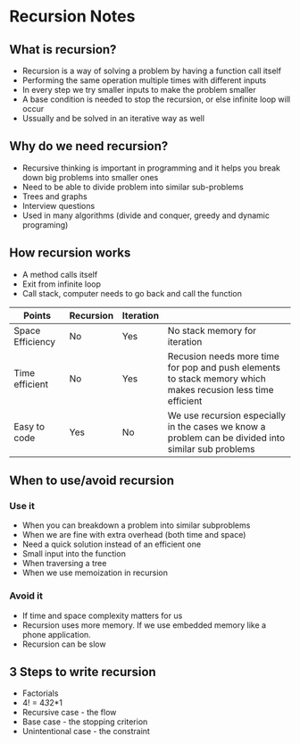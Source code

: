 # Recursion Notes

## What is recursion?
- Recursion is a way of solving a problem by having a function call itself
- Performing the same operation multiple times with different inputs
- In every step we try smaller inputs to make the problem smaller
- A base condition is needed to stop the recursion, or else infinite loop will occur
- Ussually and be solved in an iterative way as well

## Why do we need recursion?
- Recursive thinking is important in programming and it helps you break down big problems into smaller ones
- Need to be able to divide problem into similar sub-problems
- Trees and graphs
- Interview questions
- Used in many algorithms (divide and conquer, greedy and dynamic programing)

## How recursion works
- A method calls itself
- Exit from infinite loop
- Call stack, computer needs to go back and call the function

| Points | Recursion | Iteration |    |   
| ------ | --------- | --------- | -- |
| Space Efficiency | No | Yes | No stack memory for iteration |
| Time efficient   | No | Yes | Recusion needs more time for pop and push elements to stack memory which makes recusion less time efficient |
| Easy to code     | Yes | No | We use recursion especially in the cases we know a problem can be divided into similar sub problems |

## When to use/avoid recursion
### Use it
- When you can breakdown a problem into similar subproblems
- When we are fine with extra overhead (both time and space)
- Need a quick solution instead of an efficient one
- Small input into the function
- When traversing a tree
- When we use memoization in recursion
### Avoid it
- If time and space complexity matters for us
- Recursion uses more memory. If we use embedded memory like a phone application.
- Recursion can be slow

## 3 Steps to write recursion
- Factorials
- 4! = 4*3*2*1
- Recursive case - the flow
- Base case - the stopping criterion
- Unintentional case - the constraint